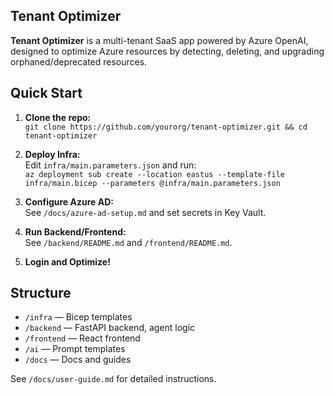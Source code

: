 ## Tenant Optimizer

**Tenant Optimizer** is a multi-tenant SaaS app powered by Azure OpenAI, designed to optimize Azure resources by detecting, deleting, and upgrading orphaned/deprecated resources.

## Quick Start

1. **Clone the repo:**  
   `git clone https://github.com/yourorg/tenant-optimizer.git && cd tenant-optimizer`

2. **Deploy Infra:**  
   Edit `infra/main.parameters.json` and run:  
   `az deployment sub create --location eastus --template-file infra/main.bicep --parameters @infra/main.parameters.json`

3. **Configure Azure AD:**  
   See `/docs/azure-ad-setup.md` and set secrets in Key Vault.

4. **Run Backend/Frontend:**  
   See `/backend/README.md` and `/frontend/README.md`.

5. **Login and Optimize!**

## Structure

- `/infra` — Bicep templates
- `/backend` — FastAPI backend, agent logic
- `/frontend` — React frontend
- `/ai` — Prompt templates
- `/docs` — Docs and guides

See `/docs/user-guide.md` for detailed instructions.